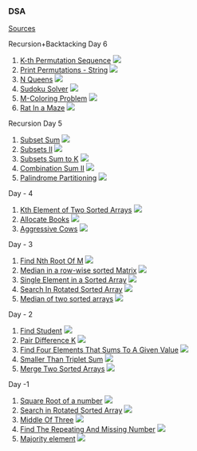 ### DSA ###
[Sources](https://takeuforward.org/strivers-a2z-dsa-course/strivers-a2z-dsa-course-sheet-2/) 

Recursion+Backtacking Day 6
1. [K-th Permutation Sequence](https://www.codingninjas.com/studio/problems/1112626)&nbsp;<img src="https://img.shields.io/badge/Medium-ffc147" >
2. [Print Permutations - String](https://www.codingninjas.com/studio/problems/758958)&nbsp;<img src="https://img.shields.io/badge/Easy-65b168" >
3. [N Queens](https://www.codingninjas.com/studio/problems/759332)&nbsp;<img src="https://img.shields.io/badge/Hard-fe4040" >
4. [Sudoku Solver](https://www.codingninjas.com/studio/problems/sudoku-solver_8416969)&nbsp;<img src="https://img.shields.io/badge/Hard-fe4040" >
5. [M-Coloring Problem](https://www.codingninjas.com/studio/problems/m-coloring-problem_981273)&nbsp;<img src="https://img.shields.io/badge/Medium-ffc147" >
6. [Rat In a Maze](https://www.codingninjas.com/studio/problems/rat-in-a-maze-_8842357)&nbsp;<img src="https://img.shields.io/badge/Hard-fe4040" >

Recursion Day 5
1. [Subset Sum](https://www.codingninjas.com/studio/problems/subset-sum_3843086)&nbsp;<img src="https://img.shields.io/badge/Easy-65b168" >
2. [Subsets II](https://www.codingninjas.com/studio/problems/unique-subsets_3625236)&nbsp;<img src="https://img.shields.io/badge/Medium-ffc147" >
3. [Subsets Sum to K](https://www.codingninjas.com/studio/problems/759331)&nbsp;<img src="https://img.shields.io/badge/Medium-ffc147" >
4. [Combination Sum II](https://www.codingninjas.com/studio/problems/1112622)&nbsp;<img src="https://img.shields.io/badge/Medium-ffc147" >
5. [Palindrome Partitioning](https://www.codingninjas.com/studio/problems/palindrome-partitioning_626181)&nbsp;<img src="https://img.shields.io/badge/Hard-fe4040" >

Day - 4
1. [Kth Element of Two Sorted Arrays](https://www.codingninjas.com/studio/problems/1112629)&nbsp;<img src="https://img.shields.io/badge/Hard-fe4040" >
2. [Allocate Books](https://www.codingninjas.com/studio/problems/ayush-gives-ninjatest_1097574)&nbsp;<img src="https://img.shields.io/badge/Medium-ffc147" >
3. [Aggressive Cows](https://www.codingninjas.com/studio/problems/aggressive-cows_1082559)&nbsp;<img src="https://img.shields.io/badge/Medium-ffc147" >

Day - 3
1. [Find Nth Root Of M](https://www.codingninjas.com/studio/problems/1062679)&nbsp;<img src="https://img.shields.io/badge/Easy-65b168" >
2. [Median in a row-wise sorted Matrix](https://www.codingninjas.com/studio/problems/median-of-a-row-wise-sorted-matrix_1115473)&nbsp;<img src="https://img.shields.io/badge/Medium-ffc147" >
3. [Single Element in a Sorted Array](https://www.codingninjas.com/studio/problems/1112654)&nbsp;<img src="https://img.shields.io/badge/Easy-65b168" >
4. [Search In Rotated Sorted Array](https://www.codingninjas.com/studio/problems/630450)&nbsp;<img src="https://img.shields.io/badge/Easy-65b168" >
5. [Median of two sorted arrays](https://www.codingninjas.com/studio/problems/median-of-two-sorted-arrays_985294)&nbsp;<img src="https://img.shields.io/badge/Hard-fe4040" >

Day - 2
1. [Find Student](https://www.codingninjas.com/studio/problems/find-student_3161883)&nbsp;<img src="https://img.shields.io/badge/Easy-65b168" >
2. [Pair Difference K](https://www.codingninjas.com/studio/problems/pair-difference-k_1089634)&nbsp;<img src="https://img.shields.io/badge/Medium-ffc147" >
3. [Find Four Elements That Sums To A Given Value](https://www.codingninjas.com/studio/problems/find-four-elements-that-sums-to-a-given-value_983605)&nbsp;<img src="https://img.shields.io/badge/Medium-ffc147" >
4. [Smaller Than Triplet Sum](https://www.codingninjas.com/studio/problems/3-sum-smaller_3161884)&nbsp;<img src="https://img.shields.io/badge/Medium-ffc147" >
5. [Merge Two Sorted Arrays](https://www.codingninjas.com/studio/problems/ninja-and-sorted-arrays_1214628)&nbsp;<img src="https://img.shields.io/badge/Medium-ffc147" >

Day -1
1. [Square Root of a number](https://www.codingninjas.com/studio/problems/square-root-integral_893351)&nbsp;<img src="https://img.shields.io/badge/Easy-65b168" >
2. [Search in Rotated Sorted Array](https://leetcode.com/problems/search-in-rotated-sorted-array/)&nbsp;<img src="https://img.shields.io/badge/Medium-ffc147" >
3. [Middle Of Three](https://www.codingninjas.com/studio/problems/middle-of-three_1118283)&nbsp;<img src="https://img.shields.io/badge/Easy-65b168" >
4. [Find The Repeating And Missing Number](https://www.codingninjas.com/studio/problems/find-the-repeating-and-missing-number_1062727)&nbsp;<img src="https://img.shields.io/badge/Easy-65b168" >
5. [Majority element](https://www.codingninjas.com/studio/problems/majority-element_842495)&nbsp;<img src="https://img.shields.io/badge/Easy-65b168" >
